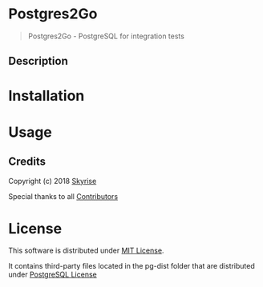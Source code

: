 Postgres2Go
===========
> Postgres2Go - PostgreSQL for integration tests

## Description
# Installation
# Usage


## Credits
Copyright (c) 2018 [Skyrise](http://skyrise.tech)

Special thanks to all [Contributors](CREDITS.md)


# License

This software is distributed under [MIT License](LICENSE.md).

It contains third-party files located in the pg-dist folder that are distributed under [PostgreSQL License](pg-dist/LICENSE.md)
